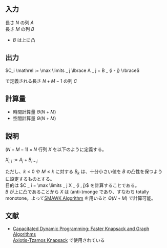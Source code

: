 ## 入力
長さ $N$ の列 $A$  
長さ $M$ の列 $B$
-   $B$ は上に凸

## 出力
$C_i \mathrel := \max \limits _ j \lbrace A _ j + B _ {i - j} \rbrace$

で定義される長さ $N + M - 1$ の列 $C$

## 計算量
-   時間計算量 $\Theta ( N + M )$
-   空間計算量 $\Theta ( N + M )$

## 説明
$( N + M - 1 ) \times N$ 行列 $X$ を以下のように定義する。

$X _ {i , j} \mathrel := A _ j + B _ {i - j}$

ただし、$k \lt 0$ や $M \leq k$ に対する $B _ k$ は、十分小さい値を $B$ の凸性を保つように設定するものとする。  
目的は $C _ i = \max \limits _ j X _ {i , j}$ を計算することである。  
$B$ が上に凸であることから $X$ は (anti-)monge であり、すなわち totally monotone。よって[SMAWK Algorithm](https://noshi91.github.io/Library/library/algorithm/smawk.cpp.html) を用いると $\Theta ( N + M )$ で計算可能。

## 文献
-   [Capacitated Dynamic Programming: Faster Knapsack and Graph Algorithms](https://arxiv.org/abs/1802.06440)  
    [Axiotis-Tzamos Knapsack](https://noshi91.github.io/Library/library/algorithm/axiotis_tzamos_knapsack.cpp.html) で使用されている
